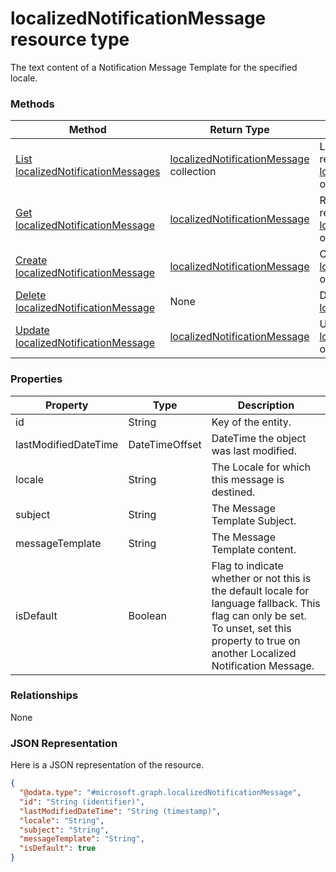 ﻿# localizedNotificationMessage resource type

The text content of a Notification Message Template for the specified locale.
### Methods
|Method|Return Type|Description|
|---|---|---|
|[List localizedNotificationMessages](../api/intune_deviceconfig_localizedNotificationMessage_list.md)|[localizedNotificationMessage](../resources/intune_deviceconfig_localizedNotificationMessage.md) collection|List properties and relationships of the [localizedNotificationMessage](../resources/intune_deviceconfig_localizedNotificationMessage.md) objects.|
|[Get localizedNotificationMessage](../api/intune_deviceconfig_localizedNotificationMessage_get.md)|[localizedNotificationMessage](../resources/intune_deviceconfig_localizedNotificationMessage.md)|Read properties and relationships of the [localizedNotificationMessage](../resources/intune_deviceconfig_localizedNotificationMessage.md) object.|
|[Create localizedNotificationMessage](../api/intune_deviceconfig_localizedNotificationMessage_create.md)|[localizedNotificationMessage](../resources/intune_deviceconfig_localizedNotificationMessage.md)|Create a new [localizedNotificationMessage](../resources/intune_deviceconfig_localizedNotificationMessage.md) object.|
|[Delete localizedNotificationMessage](../api/intune_deviceconfig_localizedNotificationMessage_delete.md)|None|Deletes a [localizedNotificationMessage](../resources/intune_deviceconfig_localizedNotificationMessage.md).|
|[Update localizedNotificationMessage](../api/intune_deviceconfig_localizedNotificationMessage_update.md)|[localizedNotificationMessage](../resources/intune_deviceconfig_localizedNotificationMessage.md)|Update the properties of a [localizedNotificationMessage](../resources/intune_deviceconfig_localizedNotificationMessage.md) object.|

### Properties
|Property|Type|Description|
|---|---|---|
|id|String|Key of the entity.|
|lastModifiedDateTime|DateTimeOffset|DateTime the object was last modified.|
|locale|String|The Locale for which this message is destined.|
|subject|String|The Message Template Subject.|
|messageTemplate|String|The Message Template content.|
|isDefault|Boolean|Flag to indicate whether or not this is the default locale for language fallback. This flag can only be set. To unset, set this property to true on another Localized Notification Message.|

### Relationships
None
### JSON Representation
Here is a JSON representation of the resource.
<!-- {
  "blockType": "resource",
  "keyProperty": "id",
  "@odata.type": "microsoft.graph.localizedNotificationMessage"
}
-->
```json
{
  "@odata.type": "#microsoft.graph.localizedNotificationMessage",
  "id": "String (identifier)",
  "lastModifiedDateTime": "String (timestamp)",
  "locale": "String",
  "subject": "String",
  "messageTemplate": "String",
  "isDefault": true
}
```


